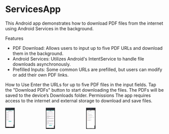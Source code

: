 # ServicesApp
This Android app demonstrates how to download PDF files from the internet using Android Services in the background.

Features
- PDF Download: Allows users to input up to five PDF URLs and download them in the background.
- Android Services: Utilizes Android's IntentService to handle file downloads asynchronously.
- Prefilled Inputs: Some common URLs are prefilled, but users can modify or add their own PDF links.

How to Use
Enter the URLs for up to five PDF files in the input fields.
Tap the "Download PDFs" button to start downloading the files.
The PDFs will be saved to the device’s Downloads folder.
Permissions
The app requires access to the internet and external storage to download and save files.

<div style="display: grid; grid-template-columns: repeat(4, 1fr); gap: 10px;">
  <img src="https://github.com/umangptl/Android-development/blob/main/ServicesApp/Images/Main.png" width="25%" alt="Main-Page">
  <img src="https://github.com/umangptl/Android-development/blob/main/ServicesApp/Images/Links.png" width="25%" alt="phone-Page">
  <img src="https://github.com/umangptl/Android-development/blob/main/ServicesApp/Images/Downloads.png" width="25%" alt="URL-Page">
</div>

